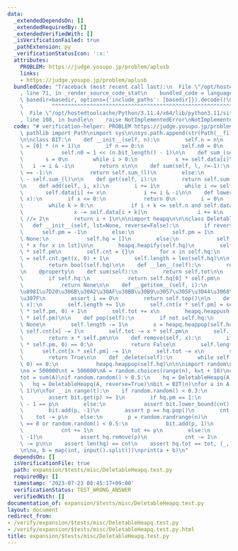 ```yaml
---
data:
  _extendedDependsOn: []
  _extendedRequiredBy: []
  _extendedVerifiedWith: []
  _isVerificationFailed: true
  _pathExtension: py
  _verificationStatusIcon: ':x:'
  attributes:
    PROBLEM: https://judge.yosupo.jp/problem/aplusb
    links:
    - https://judge.yosupo.jp/problem/aplusb
  bundledCode: "Traceback (most recent call last):\n  File \"/opt/hostedtoolcache/Python/3.11.4/x64/lib/python3.11/site-packages/onlinejudge_verify/documentation/build.py\"\
    , line 71, in _render_source_code_stat\n    bundled_code = language.bundle(stat.path,\
    \ basedir=basedir, options={'include_paths': [basedir]}).decode()\n          \
    \         ^^^^^^^^^^^^^^^^^^^^^^^^^^^^^^^^^^^^^^^^^^^^^^^^^^^^^^^^^^^^^^^^^^^^^^^^^^^^^^^^^\n\
    \  File \"/opt/hostedtoolcache/Python/3.11.4/x64/lib/python3.11/site-packages/onlinejudge_verify/languages/python.py\"\
    , line 108, in bundle\n    raise NotImplementedError\nNotImplementedError\n"
  code: "# verification-helper: PROBLEM https://judge.yosupo.jp/problem/aplusb\nfrom\
    \ pathlib import Path\nimport sys\n\nsys.path.append(str(Path(__file__).resolve().parent.parent.parent.parent))\n\
    \n\nclass BIT:\n    def __init__(self, n):\n        self.n = n\n        self.data\
    \ = [0] * (n + 1)\n        if n == 0:\n            self.n0 = 0\n        else:\n\
    \            self.n0 = 1 << (n.bit_length() - 1)\n\n    def sum_(self, i):\n \
    \       s = 0\n        while i > 0:\n            s += self.data[i]\n         \
    \   i -= i & -i\n        return s\n\n    def sum(self, l, r=-1):\n        if r\
    \ == -1:\n            return self.sum_(l)\n        else:\n            return self.sum_(r)\
    \ - self.sum_(l)\n\n    def get(self, i):\n        return self.sum(i, i + 1)\n\
    \n    def add(self, i, x):\n        i += 1\n        while i <= self.n:\n     \
    \       self.data[i] += x\n            i += i & -i\n\n    def lower_bound(self,\
    \ x):\n        if x <= 0:\n            return 0\n        i = 0\n        k = self.n0\n\
    \        while k > 0:\n            if i + k <= self.n and self.data[i + k] < x:\n\
    \                x -= self.data[i + k]\n                i += k\n            k\
    \ //= 2\n        return i + 1\n\n\nimport heapq\n\n\nclass DeletableHeapq:\n \
    \   def __init__(self, lst=None, reverse=False):\n        if reverse:\n      \
    \      self.pm = -1\n        else:\n            self.pm = 1\n        if lst is\
    \ None:\n            self.hq = []\n        else:\n            self.hq = [self.pm\
    \ * x for x in lst]\n\n        heapq.heapify(self.hq)\n        self.tot = sum(self.hq)\
    \ * self.pm\n        self.cnt = {}\n        for x in self.hq:\n            self.cnt[x]\
    \ = self.cnt.get(x, 0) + 1\n        self.length = len(self.hq)\n\n    def __bool__(self):\n\
    \        return bool(self.hq)\n\n    def __len__(self):\n        return self.length\n\
    \n    @property\n    def sum(self):\n        return self.tot\n\n    def top(self):\n\
    \        if self.hq:\n            return self.hq[0] * self.pm\n        else:\n\
    \            return None\n\n    def __getitem__(self, i):\n        # \u5148\u982D\
    \u8981\u7D20\u306B\u30A2\u30AF\u30BB\u30B9\u3057\u305F\u3044\u3068\u304D\u306E\
    \u307F\n        assert i == 0\n        return self.top()\n\n    def push(self,\
    \ x):\n        self.length += 1\n        self.cnt[x * self.pm] = self.cnt.get(x\
    \ * self.pm, 0) + 1\n        self.tot += x\n        heapq.heappush(self.hq, x\
    \ * self.pm)\n\n    def pop(self):\n        if not self.hq:\n            return\
    \ None\n        self.length -= 1\n        x = heapq.heappop(self.hq)\n       \
    \ self.cnt[x] -= 1\n        self.tot -= x * self.pm\n        self._delete()\n\
    \        return x * self.pm\n\n    def remove(self, x):\n        if self.cnt.get(x\
    \ * self.pm, 0) == 0:\n            return False\n        self.length -= 1\n  \
    \      self.cnt[x * self.pm] -= 1\n        self.tot -= x\n        self._delete()\n\
    \        return True\n\n    def _delete(self):\n        while self.hq and self.cnt.get(self.hq[0],\
    \ 0) == 0:\n            heapq.heappop(self.hq)\n\n\nimport random\n\nrandom.seed(10)\n\
    \nn = 500000\nt = 500000\nA = random.choices(range(n), k=t + 10)\ncnt = len(A)\n\
    tot = sum(A)\nif random.random() > 0.5:\n    hq = DeletableHeapq(A)\nelse:\n \
    \   hq = DeletableHeapq(A, reverse=True)\nbit = BIT(n)\nfor a in A:\n    bit.add(a,\
    \ 1)\n\nfor _ in range(t):\n    if random.random() < 0.3:\n        p = hq[0]\n\
    \        assert bit.get(p) >= 1\n        if hq.pm == 1:\n            assert bit.lower_bound(1)\
    \ - 1 == p\n        else:\n            assert bit.lower_bound(cnt) - 1 == p\n\
    \        bit.add(p, -1)\n        assert p == hq.pop()\n        cnt -= 1\n    \
    \    tot -= p\n    else:\n        p = random.randrange(n)\n        if bit.get(p)\
    \ == 0 or random.random() < 0.5:\n            bit.add(p, 1)\n            hq.push(p)\n\
    \            cnt += 1\n            tot += p\n        else:\n            bit.add(p,\
    \ -1)\n            assert hq.remove(p)\n            cnt -= 1\n            tot\
    \ -= p\n\n    assert len(hq) == cnt\n    assert hq.tot == tot, (_, hq.tot, tot)\n\
    \n\na, b = map(int, input().split())\nprint(a + b)\n"
  dependsOn: []
  isVerificationFile: true
  path: expansion/$tests/misc/DeletableHeapq.test.py
  requiredBy: []
  timestamp: '2023-07-23 08:45:17+09:00'
  verificationStatus: TEST_WRONG_ANSWER
  verifiedWith: []
documentation_of: expansion/$tests/misc/DeletableHeapq.test.py
layout: document
redirect_from:
- /verify/expansion/$tests/misc/DeletableHeapq.test.py
- /verify/expansion/$tests/misc/DeletableHeapq.test.py.html
title: expansion/$tests/misc/DeletableHeapq.test.py
---
```

